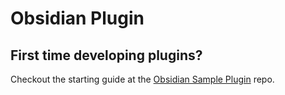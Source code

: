 # Obsidian Plugin

## First time developing plugins?

Checkout the starting guide at the [Obsidian Sample Plugin](https://github.com/obsidianmd/obsidian-sample-plugin) repo.
